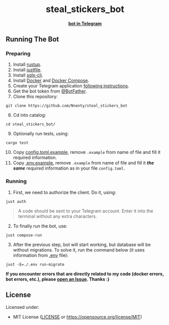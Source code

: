 <h1 align="center">steal_stickers_bot</h1>
<div align="center">
        <h4><a href="https://t.me/steal_stickers_bot">bot in Telegram</a>
</div>

<h2> Running The Bot </h2>
<h3>Preparing</h3>

1. Install [rustup](https://www.rust-lang.org/tools/install).
2. Install [justfile](https://github.com/casey/just?tab=readme-ov-file#pre-built-binaries).
3. Install [sqlx-cli](https://github.com/launchbadge/sqlx/blob/main/sqlx-cli/README.md#install).
4. Install [Docker](https://docs.docker.com/get-docker/) and [Docker Compose](https://docs.docker.com/compose/install/).
5. Create your Telegram application [following instructions](https://core.telegram.org/api/obtaining_api_id).
6. Get the bot token from [@BotFather](https://t.me/BotFather).
7. Clone this repository:
```
git clone https://github.com/Nnenty/steal_stickers_bot
```
8. Cd into catalog:
```
cd steal_stickers_bot/
```
9. Optionally run tests, using: 
```
cargo test
```
10. Copy [config.toml.example](./configs/config.toml.example), remove `.example` from name of file and fill it required information.
11. Copy [.env.example](./.env.example), remove `.example` from name of file and fill it ***the same*** required information as in your file `config.toml`.

<h3>Running</h3>

1. First, we need to authorize the client. Do it, using:
```
just auth
```
> A code should be sent to your Telegram account. Enter it into the terminal without any extra characters.

2. To finally run the bot, use:
```
just compose-run
```

3. After the previous step, bot will start working, but database will be without migrations. To solve it, run the command below (it uses information from [.env](./.env.example) file):
```
just -E=./.env run-migrate
```

<strong>If you encounter errors that are directly related to my code (docker errors, bot errors, etc.), please [open an Issue](https://github.com/neocim/steal_stickers_bot/issues/new). Thanks :)</strong>


<h2>License</h2>

Licensed under:
- MIT License ([LICENSE](./LICENSE) or https://opensource.org/license/MIT)
